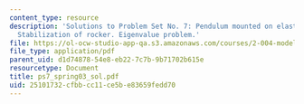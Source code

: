 ```yaml
---
content_type: resource
description: 'Solutions to Problem Set No. 7: Pendulum mounted on elastic support.
  Stabilization of rocker. Eigenvalue problem.'
file: https://ol-ocw-studio-app-qa.s3.amazonaws.com/courses/2-004-modeling-dynamics-and-control-ii-spring-2003/25101732cfbbcc11ce5be83659fedd70_ps7_spring03_sol.pdf
file_type: application/pdf
parent_uid: d1d74878-54e8-eb22-7c7b-9b71702b615e
resourcetype: Document
title: ps7_spring03_sol.pdf
uid: 25101732-cfbb-cc11-ce5b-e83659fedd70
---
```

